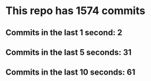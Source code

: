 # This repo has 1574 commits

## Commits in the last 1 second: 2
## Commits in the last 5 seconds: 31
## Commits in the last 10 seconds: 61
